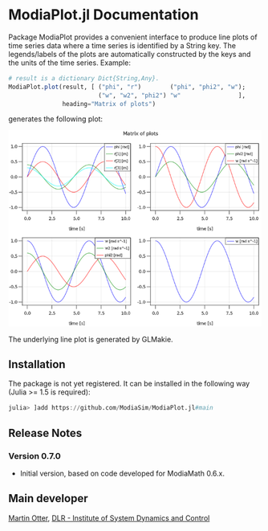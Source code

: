 # ModiaPlot.jl Documentation

Package ModiaPlot provides a convenient interface to produce
line plots of time series data where a time series is identified by a String key.
The legends/labels of the plots are automatically constructed by the
keys and the units of the time series. Example:

```julia
# result is a dictionary Dict{String,Any}.
ModiaPlot.plot(result, [ ("phi", "r")        ("phi", "phi2", "w");
                         ("w", "w2", "phi2") "w"                ],
               heading="Matrix of plots")
```

generates the following plot:

![Matrix-of-Plots](../resources/images/matrix-of-plots.png)

The underlying line plot is generated by GLMakie.



## Installation

The package is not yet registered. It can be installed in the following way
(Julia >= 1.5 is required):

```julia
julia> ]add https://github.com/ModiaSim/ModiaPlot.jl#main
```

## Release Notes

### Version 0.7.0

- Initial version, based on code developed for ModiaMath 0.6.x.


## Main developer

[Martin Otter](https://rmc.dlr.de/sr/en/staff/martin.otter/),
[DLR - Institute of System Dynamics and Control](https://www.dlr.de/sr/en)

